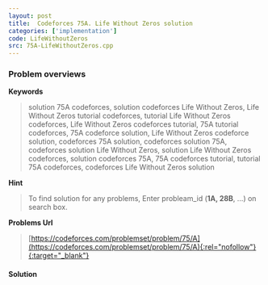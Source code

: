 ```yaml
---
layout: post
title:  Codeforces 75A. Life Without Zeros solution
categories: ['implementation']
code: LifeWithoutZeros
src: 75A-LifeWithoutZeros.cpp
---
```

### **Problem overviews**

**Keywords**
> solution 75A codeforces, solution codeforces Life Without Zeros, Life Without Zeros tutorial codeforces, tutorial Life Without Zeros codeforces, Life Without Zeros codeforces tutorial, 75A tutorial codeforces, 75A codeforce solution, Life Without Zeros codeforce solution, codeforces 75A solution, codeforces solution 75A, codeforces solution Life Without Zeros, solution Life Without Zeros codeforces, solution codeforces 75A, 75A codeforces tutorial, tutorial 75A codeforces, codeforces Life Without Zeros solution

**Hint**
> To find solution for any problems, Enter probleam_id (**1A, 28B**, ...) on search box. 

**Problems Url**
> [https://codeforces.com/problemset/problem/75/A](https://codeforces.com/problemset/problem/75/A){:rel="nofollow"}{:target="_blank"}

#### **Solution**



